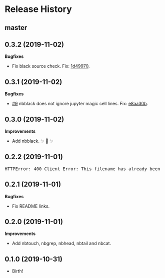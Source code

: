 Release History
===============

master
------

0.3.2 (2019-11-02)
------------------

**Bugfixes**

- Fix black source check. Fix: [1d49970](https://github.com/vinayak-mehta/nbcommands/commit/1d4997076df3cd799e28cc9dcb94ef597dadd940).

0.3.1 (2019-11-02)
------------------

**Bugfixes**

- [#9](https://github.com/vinayak-mehta/nbcommands/issues/9) nbblack does not ignore jupyter magic cell lines. Fix: [e8aa30b](https://github.com/vinayak-mehta/nbcommands/commit/e8aa30b7bc657d7c921eb633143b2a23a98c6901).

0.3.0 (2019-11-02)
------------------

**Improvements**

- Add nbblack. ✨ 🍰 ✨

0.2.2 (2019-11-01)
------------------

<pre>
HTTPError: 400 Client Error: This filename has already been used, use a different version. See https://pypi.org/help/#file-name-reuse for url: https://upload.pypi.org/legacy/
</pre>

0.2.1 (2019-11-01)
------------------

**Bugfixes**

* Fix README links.

0.2.0 (2019-11-01)
------------------

**Improvements**

* Add nbtouch, nbgrep, nbhead, nbtail and nbcat.

0.1.0 (2019-10-31)
------------------

* Birth!
